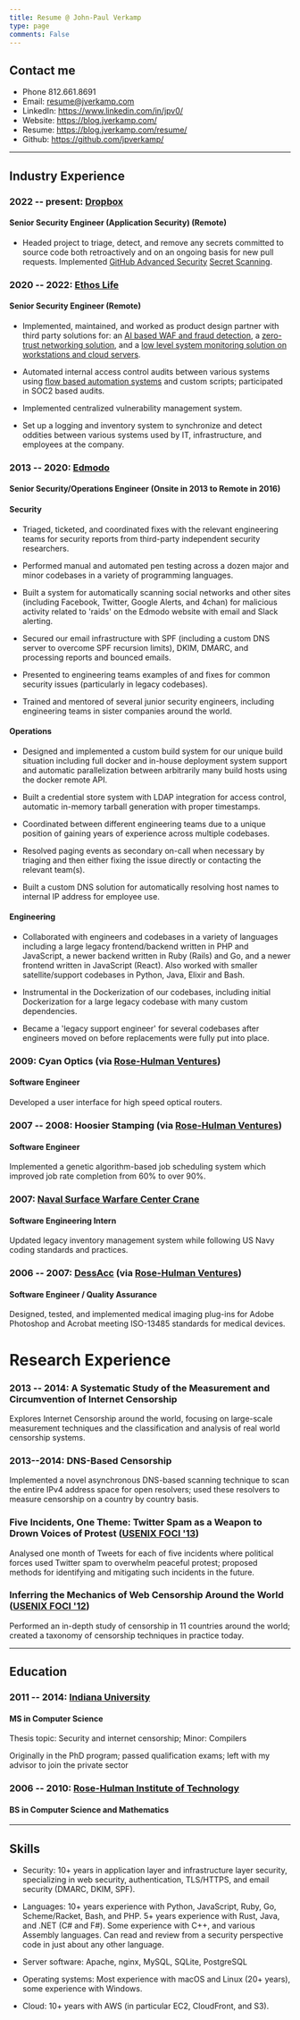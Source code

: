 ```yaml
---
title: Resume @ John-Paul Verkamp
type: page
comments: False
---
```

## Contact me

* Phone 812.661.8691
* Email: resume@jverkamp.com
* LinkedIn: https://www.linkedin.com/in/jpv0/
* Website: https://blog.jverkamp.com/
* Resume: https://blog.jverkamp.com/resume/
* Github: https://github.com/jpverkamp/


---

## Industry Experience

### 2022 -- present: [Dropbox](https://www.dropbox.com/)

#### Senior Security Engineer (Application Security) (Remote)

* Headed project to triage, detect, and remove any secrets committed to source code both retroactively and on an ongoing basis for new pull requests. Implemented [GitHub Advanced Security](https://docs.github.com/en/get-started/learning-about-github/about-github-advanced-security) [Secret Scanning](https://docs.github.com/en/code-security/secret-scanning/about-secret-scanning). 



### 2020 -- 2022: [Ethos Life](https://www.ethoslife.com/)

#### Senior Security Engineer (Remote)

* Implemented, maintained, and worked as product design partner with third party solutions for: an [AI based WAF and fraud detection](https://www.traceable.ai/), a [zero-trust networking solution](https://www.banyansecurity.io/), and a [low level system monitoring solution on workstations and cloud servers](https://www.uptycs.com/). 

* Automated internal access control audits between various systems using [flow based automation systems](https://www.tines.com/) and custom scripts; participated in SOC2 based audits.

* Implemented centralized vulnerability management system. 

* Set up a logging and inventory system to synchronize and detect oddities between various systems used by IT, infrastructure, and employees at the company. 

### 2013 -- 2020: [Edmodo](https://edmodo.com/)

#### Senior Security/Operations Engineer (Onsite in 2013 to Remote in 2016)

#### Security

* Triaged, ticketed, and coordinated fixes with the relevant engineering teams for security reports from third-party independent security researchers. 

* Performed manual and automated pen testing across a dozen major and minor codebases in a variety of programming languages. 

* Built a system for automatically scanning social networks and other sites (including Facebook, Twitter, Google Alerts, and 4chan) for malicious activity related to 'raids' on the Edmodo website with email and Slack alerting.

* Secured our email infrastructure with SPF (including a custom DNS server to overcome SPF recursion limits), DKIM, DMARC, and processing reports and bounced emails. 

* Presented to engineering teams examples of and fixes for common security issues (particularly in legacy codebases).

* Trained and mentored of several junior security engineers, including engineering teams in sister companies around the world. 

#### Operations

* Designed and implemented a custom build system for our unique build situation including full docker and in-house deployment system support and automatic parallelization between arbitrarily many build hosts using the docker remote API. 

* Built a credential store system with LDAP integration for access control, automatic in-memory tarball generation with proper timestamps.

* Coordinated between different engineering teams due to a unique position of gaining years of experience across multiple codebases. 

* Resolved paging events as secondary on-call when necessary by triaging and then either fixing the issue directly or contacting the relevant team(s).

* Built a custom DNS solution for automatically resolving host names to internal IP address for employee use. 

#### Engineering

* Collaborated with engineers and codebases in a variety of languages including a large legacy frontend/backend written in PHP and JavaScript, a newer backend written in  Ruby (Rails) and Go, and a newer frontend written in JavaScript (React). Also worked with smaller satellite/support codebases in Python, Java, Elixir and Bash. 

* Instrumental in the Dockerization of our codebases, including initial Dockerization for a large legacy codebase with many custom dependencies. 

* Became a 'legacy support engineer' for several codebases after engineers moved on before replacements were fully put into place. 

### 2009: Cyan Optics (via [Rose-Hulman Ventures](https://www.rhventures.org/))

#### Software Engineer

Developed a user interface for high speed optical routers.

### 2007 -- 2008: Hoosier Stamping (via [Rose-Hulman Ventures](https://www.rhventures.org/))

#### Software Engineer

Implemented a genetic algorithm-based job scheduling system which improved job rate completion from 60% to over 90%.

### 2007: [Naval Surface Warfare Center Crane](https://www.navsea.navy.mil/Home/Warfare-Centers/NSWC-Crane/)

#### Software Engineering Intern

Updated legacy inventory management system while following US Navy coding standards and practices.

### 2006 -- 2007: [DessAcc](https://www.desacc.com/) (via [Rose-Hulman Ventures](https://www.rhventures.org/))

#### Software Engineer / Quality Assurance

Designed, tested, and implemented medical imaging plug-ins for Adobe Photoshop and Acrobat meeting ISO-13485 standards for medical devices.


# Research Experience

### 2013 -- 2014:  A Systematic Study of the Measurement and Circumvention of Internet Censorship

Explores Internet Censorship around the world, focusing on large-scale measurement techniques and the classification and analysis of real world censorship systems.

### 2013--2014: DNS-Based Censorship

Implemented a novel asynchronous DNS-based scanning technique to scan the entire IPv4 address space for open resolvers; used these resolvers to measure censorship on a country by country basis.

### Five Incidents, One Theme: Twitter Spam as a Weapon to Drown Voices of Protest ([USENIX FOCI '13](https://www.usenix.org/conference/foci13))

Analysed one month of Tweets for each of five incidents where political forces used Twitter spam to overwhelm peaceful protest; proposed methods for identifying and mitigating such incidents in the future.

### Inferring the Mechanics of Web Censorship Around the World ([USENIX FOCI '12](https://www.usenix.org/conference/foci12))

Performed an in-depth study of censorship in 11 countries around the world; created a taxonomy of censorship techniques in practice today.

---
## Education

### 2011 -- 2014: [Indiana University](https://cs.indiana.edu/)

#### MS in Computer Science

Thesis topic: Security and internet censorship; Minor: Compilers

Originally in the PhD program; passed qualification exams; left with my advisor to join the private sector

### 2006 -- 2010: [Rose-Hulman Institute of Technology](https://www.rose-hulman.edu/)

#### BS in Computer Science and Mathematics

---

## Skills

* Security: 10+ years in application layer and infrastructure layer security, specializing in web security, authentication, TLS/HTTPS, and email security (DMARC, DKIM, SPF).

* Languages: 10+ years experience with Python, JavaScript, Ruby, Go, Scheme/Racket, Bash, and PHP. 5+ years experience with Rust, Java, and .NET (C# and F#). Some experience with C++, and various Assembly languages. Can read and review from a security perspective code in just about any other language. 

* Server software: Apache, nginx, MySQL, SQLite, PostgreSQL
  
* Operating systems: Most experience with macOS and Linux (20+ years), some experience with Windows.

* Cloud: 10+ years with AWS (in particular EC2, CloudFront, and S3). 